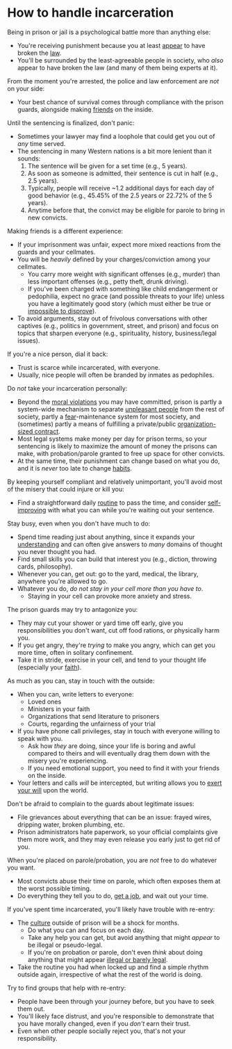 
# How to handle incarceration

Being in prison or jail is a psychological battle more than anything else:

- You're receiving punishment because you at least [appear](image.md) to have broken the [law](rules.md).
- You'll be surrounded by the least-agreeable people in society, who *also* appear to have broken the law (and many of them being experts at it).

From the moment you're arrested, the police and law enforcement are *not* on your side:

- Your best chance of survival comes through compliance with the prison guards, alongside making [friends](people-4_friends.md) on the inside.

Until the sentencing is finalized, don't panic:

- Sometimes your lawyer may find a loophole that could get you out of *any* time served.
- The sentencing in many Western nations is a bit more lenient than it sounds:
  1. The sentence will be given for a set time (e.g., 5 years).
  2. As soon as someone is admitted, their sentence is cut in half (e.g., 2.5 years).
  3. Typically, people will receive ~1.2 additional days for each day of good behavior (e.g., 45.45% of the 2.5 years or 22.72% of the 5 years).
  4. Anytime before that, the convict may be eligible for parole to bring in new convicts.

Making friends is a different experience:

- If your imprisonment was unfair, expect more mixed reactions from the guards and your cellmates.
- You will be *heavily* defined by your charges/conviction among your cellmates.
  - You carry more weight with significant offenses (e.g., murder) than less important offenses (e.g., petty theft, drunk driving).
  - If you've been charged with something like child endangerment or pedophilia, expect no grace (and possible threats to your life) unless you have a legitimately good story (which must either be true or [impossible to disprove](people-lying.md)).
- To avoid arguments, stay out of frivolous conversations with other captives (e.g., politics in government, street, and prison) and focus on topics that sharpen everyone (e.g., spirituality, history, business/legal issues).

If you're a nice person, dial it back:

- Trust is scarce while incarcerated, with everyone.
- Usually, nice people will often be branded by inmates as pedophiles.

Do *not* take your incarceration personally:

- Beyond the [moral violations](morality.md) you may have committed, prison is partly a system-wide mechanism to separate [unpleasant people](personality.md) from the rest of society, partly a [fear](mind-feelings-fear.md)-maintenance system for most society, and (sometimes) partly a means of fulfilling a private/public [organization-sized contract](contracts.md).
- Most legal systems make money per day for prison terms, so your sentencing is likely to maximize the amount of money the prisons can make, with probation/parole granted to free up space for other convicts.
- At the same time, their punishment can change based on what you do, and it is *never* too late to change [habits](habits.md).

By keeping yourself compliant and relatively unimportant, you'll avoid most of the misery that could injure or kill you:

- Find a straightforward daily [routine](habits.md) to pass the time, and consider [self-improving](changes.md) with what you can while you're waiting out your sentence.

Stay busy, even when you don't have much to do:

- Spend time reading just about anything, since it expands your [understanding](understanding.md) and can often give answers to *many* domains of thought you never thought you had.
- Find small skills you can build that interest you (e.g., diction, throwing cards, philosophy).
- Whenever you can, get out: go to the yard, medical, the library, anywhere you're allowed to go.
- Whatever you do, *do not stay in your cell more than you have to*.
  - Staying in your cell can provoke more anxiety and stress.

The prison guards may try to antagonize you:

- They may cut your shower or yard time off early, give you responsibilities you don't want, cut off food rations, or physically harm you.
- If you get angry, they're *trying* to make you angry, which can get you more time, often in solitary confinement.
- Take it in stride, exercise in your cell, and tend to your thought life (especially your [faith](spiritual-exercises.md)).

As much as you can, stay in touch with the outside:

- When you can, write letters to everyone:
  - Loved ones
  - Ministers in your faith
  - Organizations that send literature to prisoners
  - Courts, regarding the unfairness of your trial
- If you have phone call privileges, stay in touch with everyone willing to speak with you.
  - Ask how *they* are doing, since your life is boring and awful compared to theirs and will eventually drag them down with the misery you're experiencing.
  - If you need emotional support, you need to find it with your friends on the inside.
- Your letters and calls *will* be intercepted, but writing allows you to [exert your will](language-writing.md) upon the world.

Don't be afraid to complain to the guards about legitimate issues:

- File grievances about everything that can be an issue: frayed wires, dripping water, broken plumbing, etc.
- Prison administrators hate paperwork, so your official complaints give them more work, and they may even release you early just to get rid of you.

When you're placed on parole/probation, you are *not* free to do whatever you want.

- Most convicts abuse their time on parole, which often exposes them at the worst possible timing.
- Do everything they tell you to do, [get a job](jobs-1_why.md), and wait out your time.

If you've spent time incarcerated, you'll likely have trouble with re-entry:

- The [culture](culture.md) outside of prison will be a shock for months.
  - Do what you can and focus on each day.
  - Take any help you can get, but avoid anything that might *appear* to be illegal or pseudo-legal.
  - If you're on probation or parole, don't even *think* about doing anything that might appear [illegal or barely legal](legal-safety.md).
- Take the routine you had when locked up and find a simple rhythm outside again, irrespective of what the rest of the world is doing.

Try to find groups that help with re-entry:

- People have been through your journey before, but you have to seek them out.
- You'll likely face distrust, and you're responsible to demonstrate that you have morally changed, even if you *don't* earn their trust.
- Even when other people socially reject you, that's not your responsibility.
